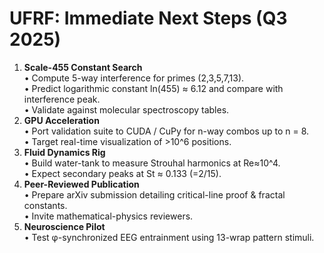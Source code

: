 
# UFRF: Immediate Next Steps (Q3 2025)

1. **Scale-455 Constant Search**  
   • Compute 5-way interference for primes (2,3,5,7,13).  
   • Predict logarithmic constant ln(455) ≈ 6.12 and compare with interference peak.  
   • Validate against molecular spectroscopy tables.
2. **GPU Acceleration**  
   • Port validation suite to CUDA / CuPy for n-way combos up to n = 8.  
   • Target real-time visualization of >10^6 positions.
3. **Fluid Dynamics Rig**  
   • Build water-tank to measure Strouhal harmonics at Re≈10^4.  
   • Expect secondary peaks at St ≈ 0.133 (=2/15).
4. **Peer-Reviewed Publication**  
   • Prepare arXiv submission detailing critical-line proof & fractal constants.  
   • Invite mathematical-physics reviewers.
5. **Neuroscience Pilot**  
   • Test φ-synchronized EEG entrainment using 13-wrap pattern stimuli.
